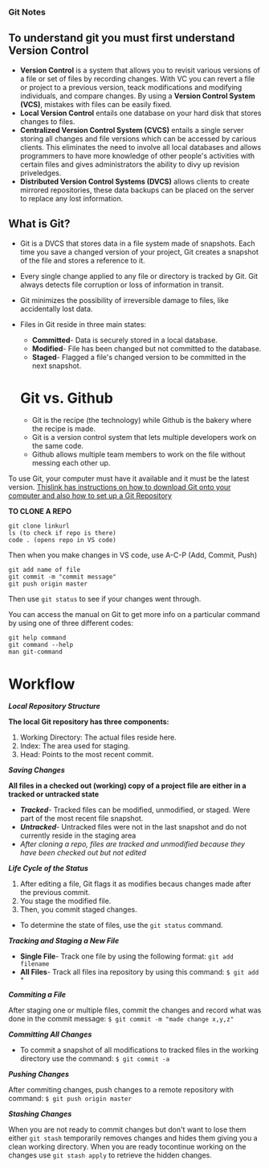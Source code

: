 ### Git Notes

## To understand git you must first understand Version Control

- **Version Control** is a system that allows you to revisit various versions of a file or set of files by recording changes. With VC you can revert a file or project to a previous version, teack modifications and modifying individuals, and compare changes. By using a **Version Control System (VCS)**, mistakes with files can be easily fixed.
- **Local Version Control** entails one database on your hard disk that stores changes to files.
- **Centralized Version Control System (CVCS)** entails a single server storing all changes and file versions which can be accessed by carious clients. This eliminates the need to involve all local databases and allows programmers to have more knowledge of other people's activities with certain files and gives administrators the ability to divy up revision priveledges. 
- **Distributed Version Control Systems (DVCS)** allows clients to create mirrored repositories, these data backups can be placed on the server to replace any lost information.

## What is Git?

* Git is a DVCS that stores data in a file system made of snapshots. Each time you save a changed version of your project, Git creates a snapshot of the file and stores a reference to it.
* Every single change applied to any file or directory is tracked by Git. Git always detects file corruption or loss of information in transit.
* Git minimizes the possibility of irreversible damage to files, like accidentally lost data.
* Files in Git reside in three main states:
  * **Committed**- Data is securely stored in a local database.
  * **Modified**- File has been changed but not committed to the database.
  * **Staged**- Flagged a file's changed version to be committed in the next snapshot.

  # Git vs. Github
  * Git is the recipe (the technology) while Github is the bakery where the recipe is made. 
  * Git is a version control system that lets multiple developers work on the same code.
  * Github allows multiple team members to work on the file without messing each other up. 
  
To use Git, your computer must have it available and it must be the latest version. [Thislink has instructions on how to download Git onto your computer and also how to set up a Git Repository](https://www.udemy.com/blog/git-tutorial-a-comprehensive-guide/)

**TO CLONE A REPO**
```
git clone linkurl
ls (to check if repo is there) 
code . (opens repo in VS code)
```
Then when you make changes in VS code, use A-C-P (Add, Commit, Push)

```
git add name of file
git commit -m "commit message"
git push origin master
```
Then use `git status` to see if your changes went through.

You can access the manual on Git to get more info on a particular command by using one of three different codes:
```
git help command
git command --help
man git-command
```
# Workflow

***Local Repository Structure***

**The local Git repository has three components:**
  1. Working Directory: The actual files reside here.
  1. Index: The area used for staging.
  1. Head: Points to the most recent commit.
  
***Saving Changes***

**All files in a checked out (working) copy of a project file are either in a tracked or untracked state**
- ***Tracked***- Tracked files can be modified, unmodified, or staged. Were part of the most recent file snapshot.
- ***Untracked***- Untracked files were not in the last snapshot and do not currently reside in the staging area
- _After cloning a repo, files are tracked and unmodified because they have been checked out but not edited_

***Life Cycle of the Status***

1. After editing a file, Git flags it as modifies becaus changes made after the previous commit.
1. You stage the modified file.
1. Then, you commit staged changes.

- To determine the state of files, use the `git status` command.

***Tracking and Staging a New File***

* __Single File__- Track one file by using the following format: `git add filename`
* __All Files__- Track all files ina repository by using this command: `$ git add *`

***Commiting a File***

After staging one or multiple files, commit the changes and record what was done in the commit message: `$ git commit -m "made change x,y,z"`

***Committing All Changes***

* To commit a snapshot of all modifications to tracked files in the working directory use the command: `$ git commit -a` 

***Pushing Changes***

After commiting changes, push changes to a remote repository with command: `$ git push origin master`

***Stashing Changes***

When you are not ready to commit changes but don't want to lose them either `git stash` temporarily removes changes and hides them giving you a clean working directory. When you are ready tocontinue working on the changes use `git stash apply` to retrieve the hidden changes.


